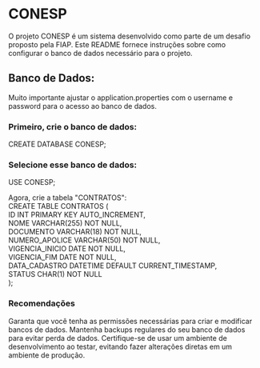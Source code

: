 # CONESP
O projeto CONESP é um sistema desenvolvido como parte de um desafio proposto pela FIAP. Este README fornece instruções sobre como configurar o banco de dados necessário para o projeto.

## Banco de Dados:

Muito importante ajustar o application.properties com o username e password para o acesso ao banco de dados. 

### Primeiro, crie o banco de dados:
CREATE DATABASE CONESP;

### Selecione esse banco de dados:
USE CONESP;

Agora, crie a tabela "CONTRATOS":  
CREATE TABLE CONTRATOS (  
    ID INT PRIMARY KEY AUTO_INCREMENT,  
    NOME VARCHAR(255) NOT NULL,  
    DOCUMENTO VARCHAR(18) NOT NULL,   
    NUMERO_APOLICE VARCHAR(50) NOT NULL,   
    VIGENCIA_INICIO DATE NOT NULL,  
    VIGENCIA_FIM DATE NOT NULL,  
    DATA_CADASTRO DATETIME DEFAULT CURRENT_TIMESTAMP,   
    STATUS CHAR(1) NOT NULL   
);


### Recomendações
Garanta que você tenha as permissões necessárias para criar e modificar bancos de dados.
Mantenha backups regulares do seu banco de dados para evitar perda de dados.
Certifique-se de usar um ambiente de desenvolvimento ao testar, evitando fazer alterações diretas em um ambiente de produção.
